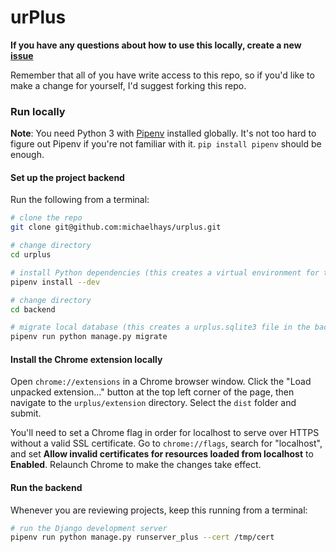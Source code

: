 # urPlus

**If you have any questions about how to use this locally, create a new [issue](https://github.com/michaelhays/urplus/issues)**

Remember that all of you have write access to this repo, so if you'd like to make a change for yourself, I'd suggest forking this repo.

### Run locally

**Note**: You need Python 3 with [Pipenv](https://github.com/pypa/pipenv) installed globally. It's not too hard to figure out Pipenv if you're not familiar with it. `pip install pipenv` should be enough.

#### Set up the project backend

Run the following from a terminal:
``` bash
# clone the repo
git clone git@github.com:michaelhays/urplus.git

# change directory
cd urplus

# install Python dependencies (this creates a virtual environment for the project, which is a good thing)
pipenv install --dev

# change directory
cd backend

# migrate local database (this creates a urplus.sqlite3 file in the backend directory, which stores your remarks)
pipenv run python manage.py migrate
```

#### Install the Chrome extension locally

Open `chrome://extensions` in a Chrome browser window. Click the "Load unpacked extension..." button at the top left corner of the page, then navigate to the `urplus/extension` directory. Select the `dist` folder and submit.

You'll need to set a Chrome flag in order for localhost to serve over HTTPS without a valid SSL certificate. Go to `chrome://flags`, search for "localhost", and set **Allow invalid certificates for resources loaded from localhost** to **Enabled**. Relaunch Chrome to make the changes take effect.

#### Run the backend

Whenever you are reviewing projects, keep this running from a terminal:
``` bash
# run the Django development server
pipenv run python manage.py runserver_plus --cert /tmp/cert
```
